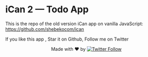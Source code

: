 # iCan 2 — Todo App

This is the repo of the old version iCan app on vanilla JavaScript:
https://github.com/shebekocom/ican


If you like this app , Star it on Github, Follow me on Twitter

  <p align="center">
   Made with ❤️ by <a href="https://twitter.com/shebeko"><img alt="Twitter Follow" src="https://img.shields.io/twitter/follow/shebeko?style=social"> </a>
  </p>